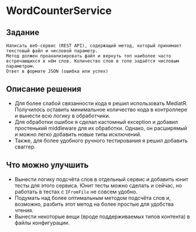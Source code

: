 # WordCounterService
## Задание

    Написать веб-сервис (REST API), содержащий метод, который принимает текстовый файл и числовой параметр.
    Метод должен проанализировать файл и вернуть топ наиболее часто встречающихся в нём слов. Количество слов в топе задаётся числовым параметром.
    Ответ в формате JSON (ошибка или успех)

## Описание решения

 * Для более слабой связанности кода я решил использовать MediatR. Получилось оставить минимальное количество кода в контроллере и вынести всю логику в обработчики.
 * Для обработки ошибок я сделал кастомный exception и добавил простенький middleware для их обработки. Однако, он расширямый и можно легко добавить новые типы исключений.
 * Также, для более удобного ручного тестирования я решил добавить сваггер.

## Что можно улучшить

 * Вынести логику подсчёта слов в отдельный сервис и добавить юнит тесты для этого сервиса. Юнит тесты можно сделать и сейчас, но работать в тестах с `IFromFile` не совсем удобно.
 * Подумать над более оптимальным методом подсчёта слов и, возможно, разбить этот метод на более простые для удобства чтения.
 * Вынести некоторые вещи (вроде поддерживаемых типов контента) в файлы конфигурации.
